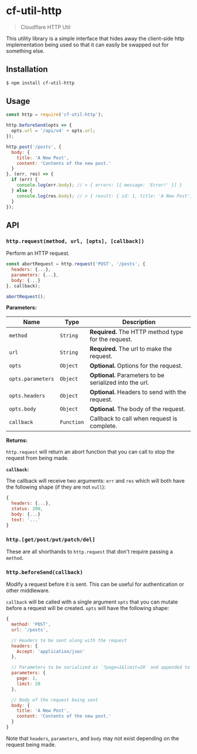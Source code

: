 # cf-util-http

> Cloudflare HTTP Util

This utility library is a simple interface that hides away the client-side http
implementation being used so that it can easily be swapped out for something
else.

## Installation

```sh
$ npm install cf-util-http
```

## Usage

```js
const http = require('cf-util-http');

http.beforeSend(opts => {
  opts.url = '/api/v4' + opts.url;
});

http.post('/posts', {
  body: {
    title: 'A New Post',
    content: 'Contents of the new post.'
  }
}, (err, res) => {
  if (err) {
    console.log(err.body); // > { errors: [{ message: 'Error!' }] }
  } else {
    console.log(res.body); // > { result: { id: 1, title: 'A New Post', content: 'Contents of the new post.' } }
  }
});
```

## API

### `http.request(method, url, [opts], [callback])`

Perform an HTTP request.

```js
const abortRequest = http.request('POST', '/posts', {
  headers: {...},
  parameters: {...},
  body: {...}
}, callback);

abortRequest();
```

**Parameters:**

| Name | Type | Description |
| --- | --- | --- |
| `method` | `String` | **Required.** The HTTP method type for the request. |
| `url` | `String` | **Required.** The url to make the request. |
| `opts` | `Object` | **Optional.** Options for the request. |
| `opts.parameters` | `Object` | **Optional.** Parameters to be serialized into the url. |
| `opts.headers` | `Object` | **Optional.** Headers to send with the request. |
| `opts.body` | `Object` | **Optional.** The body of the request. |
| `callback` | `Function` | Callback to call when request is complete. |

**Returns:**

`http.request` will return an abort function that you can call to stop the
request from being made.

**`callback`:**

The callback will receive two arguments: `err` and `res` which will both have
the following shape (if they are not `null`):

```js
{
  headers: {...},
  status: 200,
  body: {...}
  text: '...'
}
```

### `http.[get/post/put/patch/del]`

These are all shorthands to `http.request` that don't require passing a
`method`.

### `http.beforeSend(callback)`

Modify a request before it is sent. This can be useful for authentication or
other middleware.

`callback` will be called with a single argument `opts` that you can mutate
before a request will be created. `opts` will have the following shape:

```js
{
  method: 'POST',
  url: '/posts',

  // Headers to be sent along with the request
  headers: {
    Accept: 'application/json'
  },

  // Parameters to be serialized as `?page=1&limit=20` and appended to the url
  parameters: {
    page: 1,
    limit: 20
  },

  // Body of the request being sent
  body: {
    title: 'A New Post',
    content: 'Contents of the new post.'
  }
}
```

Note that `headers`, `parameters`, and `body` may not exist depending on the
request being made.

